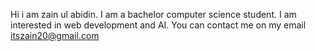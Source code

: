 Hi i am zain ul abidin.
I am a bachelor computer science student.
I am interested in web development and AI.
You can contact me on my email itszain20@gmail.com
